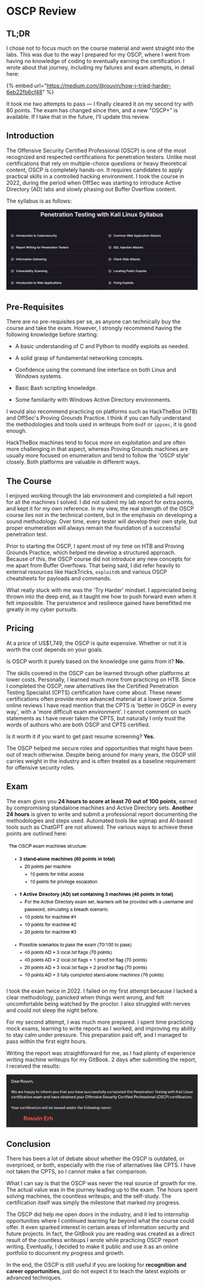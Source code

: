 # OSCP Review

## TL;DR

I chose not to focus much on the course material and went straight into the labs. This was due to the way I prepared for my OSCP, where I went from having no knowledge of coding to eventually earning the certification. I wrote about that journey, including my failures and exam attempts, in detail here:

{% embed url="https://medium.com/@rouvin/how-i-tried-harder-6eb22fb6cf48" %}

It took me two attempts to pass — I finally cleared it on my second try with 80 points. The exam has changed since then, and a new "OSCP+" is available. If I take that in the future, I’ll update this review.

## Introduction

The Offensive Security Certified Professional (OSCP) is one of the most recognized and respected certifications for penetration testers. Unlike most certifications that rely on multiple-choice questions or heavy theoretical content, OSCP is completely hands-on. It requires candidates to apply practical skills in a controlled hacking environment. I took the course in 2022, during the period when OffSec was starting to introduce Active Directory (AD) labs and slowly phasing out Buffer Overflow content.

The syllabus is as follows:

![Taken from OffSec's Website](../../../.gitbook/assets/oscp-review-image-1.png)

## Pre-Requisites

There are no pre-requisites per se, as anyone can technically buy the course and take the exam. However, I strongly recommend having the following knowledge before starting:

- A basic understanding of C and Python to modify exploits as needed.

- A solid grasp of fundamental networking concepts.

- Confidence using the command line interface on both Linux and Windows systems.

- Basic Bash scripting knowledge.

- Some familiarity with Windows Active Directory environments.

I would also recommend practicing on platforms such as HackTheBox (HTB) and OffSec's Proving Grounds Practice. I think if you can fully understand the methodologies and tools used in writeups from `0xdf` or `ippsec`, it is good enough.

HackTheBox machines tend to focus more on exploitation and are often more challenging in that aspect, whereas Proving Grounds machines are usually more focused on enumeration and tend to follow the 'OSCP style' closely. Both platforms are valuable in different ways.

## The Course

I enjoyed working through the lab environment and completed a full report for all the machines I solved. I did not submit my lab report for extra points, and kept it for my own reference. In my view, the real strength of the OSCP course lies not in the technical content, but in the emphasis on developing a sound methodology. Over time, every tester will develop their own style, but proper enumeration will always remain the foundation of a successful penetration test.

Prior to starting the OSCP, I spent most of my time on HTB and Proving Grounds Practice, which helped me develop a structured approach. Because of this, the OSCP course did not introduce any new concepts for me apart from Buffer Overflows. That being said, I did refer heavily to external resources like HackTricks, `exploitdb` and various OSCP cheatsheets for payloads and commands.

What really stuck with me was the 'Try Harder' mindset. I appreciated being thrown into the deep end, as it taught me how to push forward even when it felt impossible. The persistence and resilience gained have benefitted me greatly in my cyber pursuits.

## Pricing

At a price of US$1,749, the OSCP is quite expensive. Whether or not it is worth the cost depends on your goals.

Is OSCP worth it purely based on the knowledge one gains from it? **No.**

The skills covered in the OSCP can be learned through other platforms at lower costs. Personally, I learned much more from practicing on HTB. Since I completed the OSCP, new alternatives like the Certified Penetration Testing Specialist (CPTS) certification have come about. These newer certifications often provide more advanced material at a lower price. Some online reviews I have read mention that the CPTS is 'better in OSCP in every way', with a 'more difficult exam environment'. I cannot comment on such statements as I have never taken the CPTS, but naturally I only trust the words of authors who are both OSCP and CPTS certified.

Is it worth it if you want to get past resume screening? **Yes.**

The OSCP helped me secure roles and opportunities that might have been out of reach otherwise. Despite being around for many years, the OSCP still carries weight in the industry and is often treated as a baseline requirement for offensive security roles.

## Exam

The exam gives you **24 hours to score at least 70 out of 100 points**, earned by compromising standalone machines and Active Directory sets. **Another 24 hours** is given to write and submit a professional report documenting the methodologies and steps used. Automated tools like sqlmap and AI-based tools such as ChatGPT are not allowed. The various ways to achieve these points are outlined here:

![Taken from OffSec's Website](../../../.gitbook/assets/oscp-review-image-2.png)

I took the exam twice in 2022. I failed on my first attempt because I lacked a clear methodology, panicked when things went wrong, and felt uncomfortable being watched by the proctor. I also struggled with nerves and could not sleep the night before.

For my second attempt, I was much more prepared. I spent time practicing mock exams, learning to write reports as I worked, and improving my ability to stay calm under pressure. This preparation paid off, and I managed to pass within the first eight hours.

Writing the report was straightforward for me, as I had plenty of experience writing machine writeups for my GitBook. 2 days after submitting the report, I received the results:

![Passed!](../../../.gitbook/assets/oscp-review-image.png)

## Conclusion

There has been a lot of debate about whether the OSCP is outdated, or overpriced, or both, especially with the rise of alternatives like CPTS. I have not taken the CPTS, so I cannot make a fair comparison.

What I can say is that the OSCP was never the real source of growth for me. The actual value was in the journey leading up to the exam. The hours spent solving machines, the countless writeups, and the self-study. The certification itself was simply the milestone that marked my progress.

The OSCP did help me open doors in the industry, and it led to internship opportunities where I continued learning far beyond what the course could offer. It even sparked interest in certain areas of information security and future projects. In fact, the GitBook you are reading was created as a direct result of the countless writeups I wrote while practicing OSCP report writing. Eventually, I decided to make it public and use it as an online portfolio to document my progress and growth.

In the end, the OSCP is still useful if you are looking for **recognition and career opportunities**, just do not expect it to teach the latest exploits or advanced techniques.